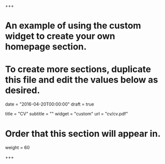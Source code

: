 +++
# An example of using the custom widget to create your own homepage section.
# To create more sections, duplicate this file and edit the values below as desired.

date = "2016-04-20T00:00:00"
draft = true

title = "CV"
subtitle = ""
widget = "custom"
url = "cv/cv.pdf"

# Order that this section will appear in.
weight = 60


+++





